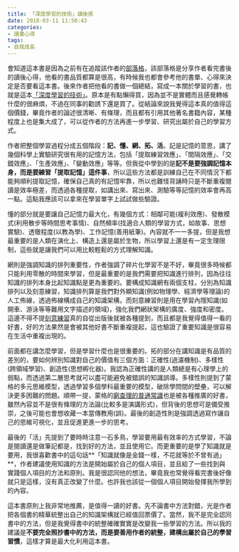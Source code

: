 ```yaml
---
title: 「深度學習的技術」讀後感
date: 2018-03-11 11:50:43
categories:
- 讀書心得
tags:
- 自我成長
---
```

會知道這本書是因為之前有在追蹤該作者的[部落格](https://4think.net/)，該部落格是分享作者看完書後的讀後心得，他看的書品質都算是很高，有時候我也都會參考他的書單、心得來決定是否要看這本書。後來作者把他看的書做一個總結，寫成一本關於學習的書，也就是這本[「深度學習的技術」](https://4think.net/%E3%80%8A%E6%B7%B1%E5%BA%A6%E5%AD%B8%E7%BF%92%E7%9A%84%E6%8A%80%E8%A1%93%E3%80%8B/)。原本是有點懶得買，因為並不是實體而且感覺轉帳什麼的很麻煩，不過在同事的勸誘下還是買了。從結論來說我覺得這本真的值得這個價錢，畢竟作者的論述很清晰、有條理，而且都有引用其他著名書籍內容，某種程度上也是集大成了，可以從作者的方法再進一步學習、研究出屬於自己的學習方式。

作者把整個學習過程分成五個階段：**記、懂、網、拓、活**。記是記憶的意思，講了幾個科學上實驗研究很有用的記憶方法，包括「提取練習效應」、「間隔效應」、「交錯效應」、「生產效應」、「變動效應」等等。但我從中學到的是**記不是要強調記憶本身，而是要練習「提取記憶」這件事**，所以這些方法都是訓練自己在不同情況下都能夠順利提取記憶，確保自己真的有記憶牢靠，所以也難怪背誦時只是不斷重複閱讀是效率極差，而透過各種提取，如講出來、寫出來、測驗等等記憶的效率會再高一點。這點我應該可以拿來在學習單字上試試做些驗證。

懂的部分就是要讓自己記憶力最大化，有幾個方式：相鄰可能(複利效應)、發散模式(利用散步等時間思考事情)、自然頻率(找適合人類的學習方式，如故事、思想實驗)、透徹程度(以教為學)、工作記憶(善用紙筆)。內容就不一一多提，但是我想最重要的是人類在演化上、構造上還是屬於生物，所以學習上還是有一定生理限制，這些就是讓我們可以用比較輕鬆的方式理解知識。

網則是強調知識的排列重要性，作者強調了碎片化學習不是不好，畢竟很多時候都只能利用零散的時間來學習，但是最重要的是我們需要把知識進行排列，因為往往知識的排列本身比起知識點是更為重要的。要構成知識網有兩個支柱，分別為知識排列以及刻意練習，知識排列算是我們對外顯知識(例如物理學、經濟學等理論)的人工佈線，透過佈線構成自己的知識架構，而刻意練習則是用在學習內隱知識(如開車、游泳等等難用文字描述的領域)，強化我們網狀架構的廣度、強度和密度。這邊不得不提[刻意練習](http://www.books.com.tw/products/0010752714)真的自從出版後就被各種提到，而且都是我覺得值得一看的好書，好的方法果然是會被其他好書不斷重複提起，這也驗證了重要知識是很容易在生活中重複出現的。

前面都在講怎麼學習，但是學習什麼也是很重要的。拓的部分在講知識是有品質的差別的，要如何辨別知識對自己的價值有三個方面：正確性(過濾機制)、多樣性(跨領域學習)、創造性(思想孵化器)。我認為正確性講的是人類總是有心理學上的弱點，而透過第二層思考就可以盡可能避免被錯誤的知識誤導。多樣性則提到了蒙格的多元思維模型，透過學習多個學科最重要的模型，破除學問間的壁壘，可以解決更多困難的問題。順帶一提，蒙格的[窮查理的普通常識](http://www.books.com.tw/products/0010643983)也是被各種推廣的好書，雖然內容並不是很有條理的方法論(比較多是演講形式)，但背後的思想可是備受推崇，之後可能也會想收藏一本當傳教用(誤)。最後的創造性則是強調透過寫作讓自己的思維可視化，並且促進更進一步的思考。

最後的「活」先提到了要時時注意一石多鳥，學習要用最有效率的方式學習，不論是閱讀還是做筆記都是，找到好的方法，並且使用它。而更重要的是學了知識就是要用，我很喜歡書中的這句話**「知識就像是金錢一樣，不花就等於不曾有過」**，作者建議使用知識的方法是開始屬於自己的個人項目，並且給了一些找到與實踐個人項目的方法和原則。我是很認同他的想法，畢竟我也常覺得看完書後好像就只是這樣，沒有真正改變了什麼。也許我也該從一個個人項目開始發揮我所學到的內容。

這本書原則上我非常地推薦，是值得一讀的好書。先不論書中方法對錯，光是作者把各個書的精華統整出自己的知識架構就已經值回票價了。當然，我不是完全認同書中的方法，但是我覺得書中的統整確確實實是改變我一些學習的方法。所以我的建議是**不要完全照抄書中的方法，而是要善用作者的統整，建構出屬於自己的學習習慣**，這樣才算是最大化利用這本書。
